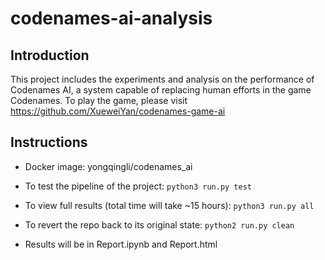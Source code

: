 # codenames-ai-analysis

## Introduction
This project includes the experiments and analysis on the performance of Codenames AI, a system capable of replacing human efforts in the game Codenames.
To play the game, please visit https://github.com/XueweiYan/codenames-game-ai

## Instructions
- Docker image: yongqingli/codenames_ai

- To test the pipeline of the project: `python3 run.py test`
  
- To view full results (total time will take ~15 hours): `python3 run.py all`
  
- To revert the repo back to its original state: `python2 run.py clean`
  
- Results will be in Report.ipynb and Report.html


